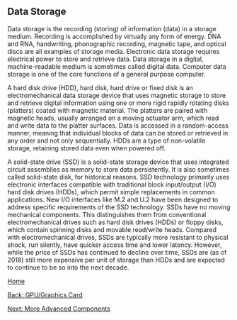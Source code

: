 ## Data Storage 
Data storage is the recording (storing) of information (data) in a storage medium. Recording is accomplished by virtually any form of energy. DNA and RNA, handwriting, phonographic recording, magnetic tape, and optical discs 
are all examples of storage media. Electronic data storage requires electrical power to store and retrieve data. Data storage in a digital, machine-readable medium is sometimes called digital data. Computer data storage is one 
of the core functions of a general purpose computer.

A hard disk drive (HDD), hard disk, hard drive or fixed disk is an electromechanical data storage device that uses magnetic storage to store and retrieve digital information using one or more rigid rapidly rotating disks 
(platters) coated with magnetic material. The platters are paired with magnetic heads, usually arranged on a moving actuator arm, which read and write data to the platter surfaces. Data is accessed in a random-access manner, 
meaning that individual blocks of data can be stored or retrieved in any order and not only sequentially. HDDs are a type of non-volatile storage, retaining stored data even when powered off.

A solid-state drive (SSD) is a solid-state storage device that uses integrated circuit assemblies as memory to store data persistently. It is also sometimes called solid-state disk, for historical reasons. SSD technology 
primarily uses electronic interfaces compatible with traditional block input/output (I/O) hard disk drives (HDDs), which permit simple replacements in common applications. New I/O interfaces like M.2 and U.2 have been 
designed to address specific requirements of the SSD technology.
SSDs have no moving mechanical components. This distinguishes them from conventional electromechanical drives such as hard disk drives (HDDs) or floppy disks, which contain spinning disks and movable read/write heads. 
Compared with electromechanical drives, SSDs are typically more resistant to physical shock, run silently, have quicker access time and lower latency. However, while the price of SSDs has continued to decline over time, SSDs 
are (as of 2018) still more expensive per unit of storage than HDDs and are expected to continue to be so into the next decade.

[Home](README.md)

[Back: GPU/Graphics Card](GPU-Graphics-Card.md)

[Next: More Advanced Components](More-Advanced-Components.md)
